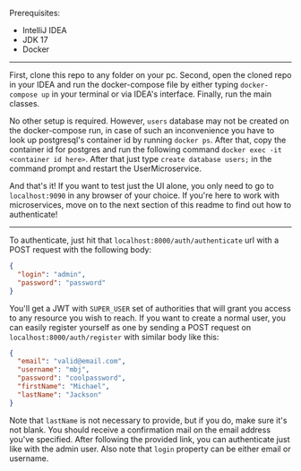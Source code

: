 Prerequisites:
* IntelliJ IDEA
* JDK 17
* Docker

***

First, clone this repo to any folder on your pc. Second, open the cloned repo in your IDEA and run the docker-compose
file by either typing `docker-compose up` in your terminal or via IDEA's interface. Finally, run the main classes.

No other setup is required. However, `users` database may not be created on the docker-compose run, in case of such an
inconvenience you have to look up postgresql's container id by running `docker ps`. After that, copy the container id for
postgres and run the following command `docker exec -it <container id here>`. After that just type `create database users;`
in the command prompt and restart the UserMicroservice.

And that's it! If you want to test just the UI alone, you only need to go to `localhost:9090` in any browser of your
choice. If you're here to work with microservices, move on to the next section of this readme to find out how to
authenticate!

***

To authenticate, just hit that `localhost:8000/auth/authenticate` url with a POST request with the following body:  
```json
{
  "login": "admin",
  "password": "password"
}
```
You'll get a JWT with `SUPER_USER` set of authorities that will grant you access to any resource you wish to reach.
If you want to create a normal user, you can easily register yourself as one by sending a POST request on
`localhost:8000/auth/register` with similar body like this:
```json
{
  "email": "valid@email.com",
  "username": "mbj",
  "password": "coolpassword",
  "firstName": "Michael",
  "lastName": "Jackson"
}
```
Note that `lastName` is not necessary to provide, but if you do, make sure it's not blank.
You should receive a confirmation mail on the email address you've specified. After following the provided link,
you can authenticate just like with the admin user. Also note that `login` property can be either email or username.
